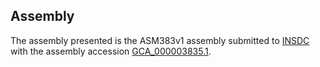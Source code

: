 

Assembly
--------

The assembly presented is the ASM383v1 assembly submitted to
[INSDC](http://www.insdc.org) with the assembly accession
[GCA\_000003835.1](http://www.ebi.ac.uk/ena/data/view/GCA_000003835.1).
